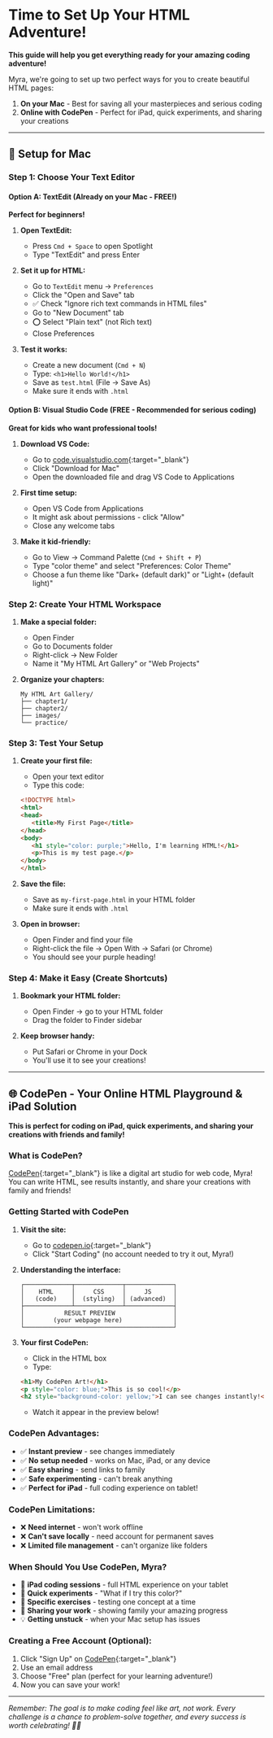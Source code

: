 # Time to Set Up Your HTML Adventure!

**This guide will help you get everything ready for your amazing coding adventure!**

Myra, we're going to set up two perfect ways for you to create beautiful HTML pages:

1. **On your Mac** - Best for saving all your masterpieces and serious coding
2. **Online with CodePen** - Perfect for iPad, quick experiments, and sharing your creations

---

## 🍎 Setup for Mac

### **Step 1: Choose Your Text Editor**

#### **Option A: TextEdit (Already on your Mac - FREE!)**
**Perfect for beginners!**

1. **Open TextEdit:**
      - Press `Cmd + Space` to open Spotlight
      - Type "TextEdit" and press Enter

2. **Set it up for HTML:**
      - Go to `TextEdit` menu → `Preferences`
      - Click the "Open and Save" tab
      - ✅ Check "Ignore rich text commands in HTML files"
      - Go to "New Document" tab
      - ⭕ Select "Plain text" (not Rich text)
      - Close Preferences

3. **Test it works:**
      - Create a new document (`Cmd + N`)
      - Type: `<h1>Hello World!</h1>`
      - Save as `test.html` (File → Save As)
      - Make sure it ends with `.html`

#### **Option B: Visual Studio Code (FREE - Recommended for serious coding)**
**Great for kids who want professional tools!**

1. **Download VS Code:**
      - Go to [code.visualstudio.com](https://code.visualstudio.com){:target="_blank"}
      - Click "Download for Mac"
      - Open the downloaded file and drag VS Code to Applications

2. **First time setup:**
      - Open VS Code from Applications
      - It might ask about permissions - click "Allow"
      - Close any welcome tabs

3. **Make it kid-friendly:**
      - Go to View → Command Palette (`Cmd + Shift + P`)
      - Type "color theme" and select "Preferences: Color Theme"
      - Choose a fun theme like "Dark+ (default dark)" or "Light+ (default light)"

### **Step 2: Create Your HTML Workspace**

1. **Make a special folder:**
      - Open Finder
      - Go to Documents folder
      - Right-click → New Folder
      - Name it "My HTML Art Gallery" or "Web Projects"

2. **Organize your chapters:**
   ```
   My HTML Art Gallery/
   ├── chapter1/
   ├── chapter2/
   ├── images/
   └── practice/
   ```

### **Step 3: Test Your Setup**

1. **Create your first file:**
      - Open your text editor
      - Type this code:
      ```html
      <!DOCTYPE html>
      <html>
      <head>
         <title>My First Page</title>
      </head>
      <body>
         <h1 style="color: purple;">Hello, I'm learning HTML!</h1>
         <p>This is my test page.</p>
      </body>
      </html>
      ```

2. **Save the file:**
      - Save as `my-first-page.html` in your HTML folder
      - Make sure it ends with `.html`

3. **Open in browser:**
      - Open Finder and find your file
      - Right-click the file → Open With → Safari (or Chrome)
      - You should see your purple heading!

### **Step 4: Make it Easy (Create Shortcuts)**

1. **Bookmark your HTML folder:**
      - Open Finder → go to your HTML folder
      - Drag the folder to Finder sidebar

2. **Keep browser handy:**
      - Put Safari or Chrome in your Dock
      - You'll use it to see your creations!

---

## 🌐 CodePen - Your Online HTML Playground & iPad Solution

**This is perfect for coding on iPad, quick experiments, and sharing your creations with friends and family!**

### **What is CodePen?**
[CodePen](https://codepen.io/pen/){:target="_blank"} is like a digital art studio for web code, Myra! You can write HTML, see results instantly, and share your creations with family and friends!

### **Getting Started with CodePen**

1. **Visit the site:**
      - Go to [codepen.io](https://codepen.io/pen/){:target="_blank"}
      - Click "Start Coding" (no account needed to try it out, Myra!)

2. **Understanding the interface:**
   ```
   ┌─────────────┬─────────────┬─────────────┐
   │    HTML     │     CSS     │     JS      │
   │   (code)    │  (styling)  │ (advanced)  │
   ├─────────────┴─────────────┴─────────────┤
   │           RESULT PREVIEW                │
   │        (your webpage here)              │
   └─────────────────────────────────────────┘
   ```

3. **Your first CodePen:**
      - Click in the HTML box
      - Type:
      ```html
      <h1>My CodePen Art!</h1>
      <p style="color: blue;">This is so cool!</p>
      <h2 style="background-color: yellow;">I can see changes instantly!</h2>
      ```
      - Watch it appear in the preview below!

### **CodePen Advantages:**

- ✅ **Instant preview** - see changes immediately
- ✅ **No setup needed** - works on Mac, iPad, or any device
- ✅ **Easy sharing** - send links to family
- ✅ **Safe experimenting** - can't break anything
- ✅ **Perfect for iPad** - full coding experience on tablet!

### **CodePen Limitations:**

- ❌ **Need internet** - won't work offline
- ❌ **Can't save locally** - need account for permanent saves
- ❌ **Limited file management** - can't organize like folders

### **When Should You Use CodePen, Myra?**

- 📱 **iPad coding sessions** - full HTML experience on your tablet
- 🔬 **Quick experiments** - "What if I try this color?"
- 🎯 **Specific exercises** - testing one concept at a time
- 👥 **Sharing your work** - showing family your amazing progress
- 💡 **Getting unstuck** - when your Mac setup has issues

### **Creating a Free Account (Optional):**

1. Click "Sign Up" on [CodePen](https://codepen.io/pen/){:target="_blank"}
2. Use an email address
3. Choose "Free" plan (perfect for your learning adventure!)
4. Now you can save your work!

---

*Remember: The goal is to make coding feel like art, not work. Every challenge is a chance to problem-solve together, and every success is worth celebrating! 🎨✨*
